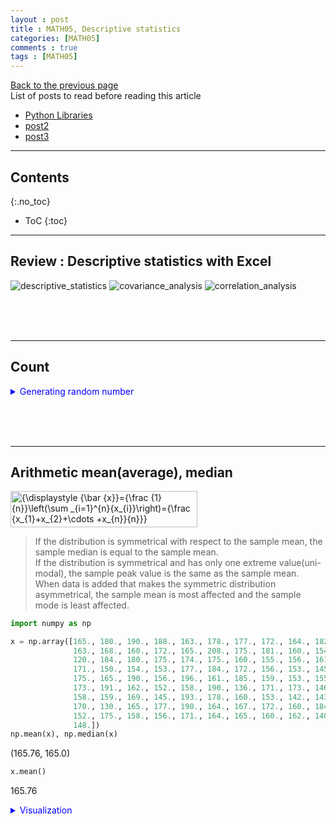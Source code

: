```yaml
---
layout : post
title : MATH05, Descriptive statistics
categories: [MATH05]
comments : true
tags : [MATH05]
---
```

[Back to the previous page](https://userdyk-github.github.io/Study.html) <br>
List of posts to read before reading this article
- <a href='https://userdyk-github.github.io/pl03/PL03-Libraries.html' target="_blank">Python Libraries</a>
- <a href='https://userdyk-github.github.io/'>post2</a>
- <a href='https://userdyk-github.github.io/'>post3</a>

---

## Contents
{:.no_toc}

* ToC
{:toc}

<hr class="division1">

## **Review : Descriptive statistics with Excel**

![descriptive_statistics](https://user-images.githubusercontent.com/52376448/66703405-4f499d80-ed4d-11e9-8cc7-c33dbbfec77c.JPG)
![covariance_analysis](https://user-images.githubusercontent.com/52376448/66703416-51136100-ed4d-11e9-85c1-1861caf05537.JPG)
![correlation_analysis](https://user-images.githubusercontent.com/52376448/66703414-51136100-ed4d-11e9-8acd-093dec33923f.JPG)

<br><br><br>
<hr class="division2">

## **Count**

<details markdown="1">
<summary class='jb-small' style="color:blue">Generating random number</summary>
<hr class='division3'>
```python
import numpy as np

np.random.seed(2019)
rv = np.random.RandomState(2019)
np.round(rv.normal(168,15,(100,)))
```
```
array([165., 180., 190., 188., 163., 178., 177., 172., 164., 182., 143.,
       163., 168., 160., 172., 165., 208., 175., 181., 160., 154., 169.,
       120., 184., 180., 175., 174., 175., 160., 155., 156., 161., 184.,
       171., 150., 154., 153., 177., 184., 172., 156., 153., 145., 150.,
       175., 165., 190., 156., 196., 161., 185., 159., 153., 155., 173.,
       173., 191., 162., 152., 158., 190., 136., 171., 173., 146., 158.,
       158., 159., 169., 145., 193., 178., 160., 153., 142., 143., 172.,
       170., 130., 165., 177., 190., 164., 167., 172., 160., 184., 158.,
       152., 175., 158., 156., 171., 164., 165., 160., 162., 140., 172.,
       148.])
```
<hr class='division3'>
</details>

```python
import numpy as np

x = np.array([165., 180., 190., 188., 163., 178., 177., 172., 164., 182., 143.,
              163., 168., 160., 172., 165., 208., 175., 181., 160., 154., 169.,
              120., 184., 180., 175., 174., 175., 160., 155., 156., 161., 184.,
              171., 150., 154., 153., 177., 184., 172., 156., 153., 145., 150.,
              175., 165., 190., 156., 196., 161., 185., 159., 153., 155., 173.,
              173., 191., 162., 152., 158., 190., 136., 171., 173., 146., 158.,
              158., 159., 169., 145., 193., 178., 160., 153., 142., 143., 172.,
              170., 130., 165., 177., 190., 164., 167., 172., 160., 184., 158.,
              152., 175., 158., 156., 171., 164., 165., 160., 162., 140., 172.,
              148.])
len(x)
```
<span class="jb-medium">100</span>
<details markdown="1">
<summary class='jb-small' style="color:blue">Visualization</summary>
<hr class='division3'>
```python
import numpy as np
import matplotlib.pyplot as plt
import seaborn as sns

x = np.array([165., 180., 190., 188., 163., 178., 177., 172., 164., 182., 143.,
              163., 168., 160., 172., 165., 208., 175., 181., 160., 154., 169.,
              120., 184., 180., 175., 174., 175., 160., 155., 156., 161., 184.,
              171., 150., 154., 153., 177., 184., 172., 156., 153., 145., 150.,
              175., 165., 190., 156., 196., 161., 185., 159., 153., 155., 173.,
              173., 191., 162., 152., 158., 190., 136., 171., 173., 146., 158.,
              158., 159., 169., 145., 193., 178., 160., 153., 142., 143., 172.,
              170., 130., 165., 177., 190., 164., 167., 172., 160., 184., 158.,
              152., 175., 158., 156., 171., 164., 165., 160., 162., 140., 172.,
              148.])

sns.set();
plt.hist(x)
```
![download (2)](https://user-images.githubusercontent.com/52376448/66706005-c93b5000-ed68-11e9-8490-3e4dbdd16a17.png)
<details markdown="1">
<summary class='jb-small' style="color:red">Another method</summary>
<hr class='division3_1'>
```python
import seaborn as sns
import numpy as np

x = np.array([165., 180., 190., 188., 163., 178., 177., 172., 164., 182., 143.,
              163., 168., 160., 172., 165., 208., 175., 181., 160., 154., 169.,
              120., 184., 180., 175., 174., 175., 160., 155., 156., 161., 184.,
              171., 150., 154., 153., 177., 184., 172., 156., 153., 145., 150.,
              175., 165., 190., 156., 196., 161., 185., 159., 153., 155., 173.,
              173., 191., 162., 152., 158., 190., 136., 171., 173., 146., 158.,
              158., 159., 169., 145., 193., 178., 160., 153., 142., 143., 172.,
              170., 130., 165., 177., 190., 164., 167., 172., 160., 184., 158.,
              152., 175., 158., 156., 171., 164., 165., 160., 162., 140., 172.,
              148.])

sns.set();
sns.distplot(x, rug=True, bins=10, kde=False)
```
![download (6)](https://user-images.githubusercontent.com/52376448/66740682-b9c61f00-eeae-11e9-863a-98d5efe53b54.png)
<hr class='division3_1'>
</details>
<hr class='division3'>
</details>


<br><br><br>

<hr class="division2">

## **Arithmetic mean(average), median**

<img src="https://wikimedia.org/api/rest_v1/media/math/render/svg/4e3313161244f8ab61d897fb6e5fbf6647e1d5f5" class="mwe-math-fallback-image-inline" aria-hidden="true" style="vertical-align: -3.171ex; width:39.094ex; height:7.509ex;" alt="{\displaystyle {\bar {x}}={\frac {1}{n}}\left(\sum _{i=1}^{n}{x_{i}}\right)={\frac {x_{1}+x_{2}+\cdots +x_{n}}{n}}}">

> If the distribution is symmetrical with respect to the sample mean, the sample median is equal to the sample mean.<br>
> If the distribution is symmetrical and has only one extreme value(uni-modal), the sample peak value is the same as the sample mean.<br>
> When data is added that makes the symmetric distribution asymmetrical, the sample mean is most affected and the sample mode is least affected.<br>



```python
import numpy as np

x = np.array([165., 180., 190., 188., 163., 178., 177., 172., 164., 182., 143.,
              163., 168., 160., 172., 165., 208., 175., 181., 160., 154., 169.,
              120., 184., 180., 175., 174., 175., 160., 155., 156., 161., 184.,
              171., 150., 154., 153., 177., 184., 172., 156., 153., 145., 150.,
              175., 165., 190., 156., 196., 161., 185., 159., 153., 155., 173.,
              173., 191., 162., 152., 158., 190., 136., 171., 173., 146., 158.,
              158., 159., 169., 145., 193., 178., 160., 153., 142., 143., 172.,
              170., 130., 165., 177., 190., 164., 167., 172., 160., 184., 158.,
              152., 175., 158., 156., 171., 164., 165., 160., 162., 140., 172.,
              148.])
np.mean(x), np.median(x)
```
<span class="jb-medium">(165.76, 165.0)</span>
```python
x.mean()
```
<span class="jb-medium">165.76</span>
<details markdown="1">
<summary class='jb-small' style="color:blue">Visualization</summary>
<hr class='division3'>
```python
import numpy as np
import matplotlib.pyplot as plt
import seaborn as sns

x = np.array([165., 180., 190., 188., 163., 178., 177., 172., 164., 182., 143.,
              163., 168., 160., 172., 165., 208., 175., 181., 160., 154., 169.,
              120., 184., 180., 175., 174., 175., 160., 155., 156., 161., 184.,
              171., 150., 154., 153., 177., 184., 172., 156., 153., 145., 150.,
              175., 165., 190., 156., 196., 161., 185., 159., 153., 155., 173.,
              173., 191., 162., 152., 158., 190., 136., 171., 173., 146., 158.,
              158., 159., 169., 145., 193., 178., 160., 153., 142., 143., 172.,
              170., 130., 165., 177., 190., 164., 167., 172., 160., 184., 158.,
              152., 175., 158., 156., 171., 164., 165., 160., 162., 140., 172.,
              148.])

sns.set();
plt.hist(x)
plt.axvline(x=165.76, ls="--", c="r", linewidth=2, label="sample mean")
plt.axvline(x=165, ls="--", c="y", linewidth=2, label="sample median")
plt.legend()
```
![download (5)](https://user-images.githubusercontent.com/52376448/66740445-33114200-eeae-11e9-80a8-70dffe9ed062.png)
<hr class='division3'>
</details>


<br><br><br>
<hr class="division2">

## **Variance and Standard deviation**
<img src="https://wikimedia.org/api/rest_v1/media/math/render/svg/2577f2b00102ca127d8867a756b85e17d97eab5f" class="mwe-math-fallback-image-inline" aria-hidden="true" style="vertical-align: -3.005ex; width:27.977ex; height:6.843ex;" alt="\operatorname {Var} (X)=\sum _{i=1}^{n}p_{i}\cdot (x_{i}-\mu )^{2},">
<img src="https://wikimedia.org/api/rest_v1/media/math/render/svg/bd2e4161a60cffb12e219f479b2bbbb2ebfab48f" class="mwe-math-fallback-image-inline" aria-hidden="true" style="vertical-align: -3.171ex; width:69.479ex; height:7.509ex;" alt="{\displaystyle s^{2}={\frac {n}{n-1}}\sigma _{Y}^{2}={\frac {n}{n-1}}\left({\frac {1}{n}}\sum _{i=1}^{n}\left(Y_{i}-{\overline {Y}}\right)^{2}\right)={\frac {1}{n-1}}\sum _{i=1}^{n}\left(Y_{i}-{\overline {Y}}\right)^{2}}">

```python
import numpy as np

x = np.array([18,   5,  10,  23,  19,  -8,  10,   0,   0,   5,   2,  15,   8,
              2,   5,   4,  15,  -1,   4,  -7, -24,   7,   9,  -6,  23, -13])
              
# np.var(x)         : for population variance(biased sample variance)
# np.var(x, ddof=1) : for unbiased sample variance
np.var(x), np.var(x, ddof=1)
```
<span class="jb-medium">(115.23224852071006, 119.84153846153846)</span>
```python
# x.var()       : for population variance(biased sample variance)
# x.var(ddof=1) : for unbiased sample variance
x.var(), x.var(ddof=1)
```
<span class="jb-medium">(115.23224852071006, 119.84153846153846)</span>
<br><br><br><br>
<img src="https://wikimedia.org/api/rest_v1/media/math/render/svg/4c98cfcd7dc201f65aa452ed555666f1b23bf477" class="mwe-math-fallback-image-inline" aria-hidden="true" style="vertical-align: -3.005ex; width:44.119ex; height:8.009ex;" alt="\sigma ={\sqrt {\sum _{i=1}^{N}p_{i}(x_{i}-\mu )^{2}}},{\rm {\ \ where\ \ }}\mu =\sum _{i=1}^{N}p_{i}x_{i}.">
<img src="https://wikimedia.org/api/rest_v1/media/math/render/svg/067067e579e43b39ca1e57d9be52bda5b80cd284" class="mwe-math-fallback-image-inline" aria-hidden="true" style="vertical-align: -3.005ex; width:27.097ex; height:8.009ex;" alt="{\displaystyle s={\sqrt {{\frac {1}{N-1}}\sum _{i=1}^{N}(x_{i}-{\bar {x}})^{2}}},}">
```python
import numpy as np

x = np.array([18,   5,  10,  23,  19,  -8,  10,   0,   0,   5,   2,  15,   8,
              2,   5,   4,  15,  -1,   4,  -7, -24,   7,   9,  -6,  23, -13])
              
# np.std(x)         : for population standard deviation(biased sample standard deviation)
# np.std(x, ddof=1) : for unbiased sample standard deviation
np.std(x), np.std(x, ddof=1)
```
<span class="jb-medium">(10.734628476137871, 10.947216014199157)</span>
```python
# x.std()       : for population standard deviation(biased sample standard deviation)
# x.std(ddof=1) : for unbiased sample standard deviation
x.std(), x.std(ddof=1)
```
<span class="jb-medium">(10.734628476137871, 10.947216014199157)</span><br>
<br><br><br><br>

```python
import numpy as np

x = np.array([165., 180., 190., 188., 163., 178., 177., 172., 164., 182., 143.,
              163., 168., 160., 172., 165., 208., 175., 181., 160., 154., 169.,
              120., 184., 180., 175., 174., 175., 160., 155., 156., 161., 184.,
              171., 150., 154., 153., 177., 184., 172., 156., 153., 145., 150.,
              175., 165., 190., 156., 196., 161., 185., 159., 153., 155., 173.,
              173., 191., 162., 152., 158., 190., 136., 171., 173., 146., 158.,
              158., 159., 169., 145., 193., 178., 160., 153., 142., 143., 172.,
              170., 130., 165., 177., 190., 164., 167., 172., 160., 184., 158.,
              152., 175., 158., 156., 171., 164., 165., 160., 162., 140., 172.,
              148.])

x.mean(), x.var(), x.std()
```
```
(165.76, 224.16240000000002, 14.972053967308561)
```
<details markdown="1">
<summary class='jb-small' style="color:blue">Visualization</summary>
<hr class='division3'>
```python
import numpy as np
import matplotlib.pyplot as plt
import seaborn as sns

x = np.array([165., 180., 190., 188., 163., 178., 177., 172., 164., 182., 143.,
              163., 168., 160., 172., 165., 208., 175., 181., 160., 154., 169.,
              120., 184., 180., 175., 174., 175., 160., 155., 156., 161., 184.,
              171., 150., 154., 153., 177., 184., 172., 156., 153., 145., 150.,
              175., 165., 190., 156., 196., 161., 185., 159., 153., 155., 173.,
              173., 191., 162., 152., 158., 190., 136., 171., 173., 146., 158.,
              158., 159., 169., 145., 193., 178., 160., 153., 142., 143., 172.,
              170., 130., 165., 177., 190., 164., 167., 172., 160., 184., 158.,
              152., 175., 158., 156., 171., 164., 165., 160., 162., 140., 172.,
              148.])

plt.scatter(range(len(x)), x)
plt.plot([0, 100], [165.76, 165.76], c ="k", label="mean")
plt.annotate('',
             xytext = (50, 165.76),
             xy = (50, 180.73205396730856),
             arrowprops = {'facecolor' : 'red', 
                           'edgecolor' : 'red', 
                           'shrink' : 0.05})
plt.annotate('',
             xytext = (50, 165.76),
             xy = (50, 150.78794603269142),
             arrowprops = {'facecolor' : 'red',
                           'edgecolor' : 'red',
                           'shrink' : 0.05 })
plt.text(55, 170, 'Standard Deviation', c='red')
plt.legend()
```
![download (12)](https://user-images.githubusercontent.com/52376448/66714305-29290980-edf0-11e9-8362-df630c5a1a5d.png)
<hr class='division3'>
</details>

<br><br><br>
<hr class="division2">

## **Maximum, minimum**

```python
import numpy as np

x = np.array([18,   5,  10,  23,  19,  -8,  10,   0,   0,   5,   2,  15,   8,
              2,   5,   4,  15,  -1,   4,  -7, -24,   7,   9,  -6,  23, -13])
np.max(x), np.min(x)
```
<span class="jb-medium">(23, -24)</span>
```python
x.max(), x.min()
```
<span class="jb-medium">(23, -24)</span>
<br><br><br>
<hr class="division2">


## **Quartile**

```python
import numpy as np

x = np.array([18,   5,  10,  23,  19,  -8,  10,   0,   0,   5,   2,  15,   8,
              2,   5,   4,  15,  -1,   4,  -7, -24,   7,   9,  -6,  23, -13])

print(np.percentile(x, 0),
      np.percentile(x, 25),
      np.percentile(x, 50),
      np.percentile(x, 75),
      np.percentile(x, 100))
```
```
-24.0
0.0
5.0
10.0
23.0
```
<br><br><br>

<hr class="division2">

## **Describe all at once**

```python
import numpy as np
from scipy.stats import describe

x = np.array([18,   5,  10,  23,  19,  -8,  10,   0,   0,   5,   2,  15,   8,
              2,   5,   4,  15,  -1,   4,  -7, -24,   7,   9,  -6,  23, -13])
describe(x)
```
<span class="jb-medium">DescribeResult(nobs=26, minmax=(-24, 23), mean=4.8076923076923075, variance=119.84153846153846, skewness=-0.4762339485461929, kurtosis=0.37443381660038977)</span>

<br><br><br>
<hr class="division1">

List of posts followed by this article
- [post1](https://userdyk-github.github.io/)
- <a href='https://userdyk-github.github.io/'>post2</a>
- <a href='https://userdyk-github.github.io/'>post3</a>

---

Reference
- <a href='https://datascienceschool.net/view-notebook/8c39a71b453e43d9bd1000f38638e937/' target="_blank">deterministic and stochastic data, random variable</a>
- <a href='https://datascienceschool.net/view-notebook/dd6a7633d69f401bb00409b9ae8806e8/' target="_blank">expectation and transform of random variable</a>
- <a href='https://datascienceschool.net/view-notebook/b9dcd289a49546ffacfdc5f5bc9a2fc0/' target="_blank">(standard) variance</a>
- <a href='https://datascienceschool.net/view-notebook/e5c379559a4a4fe9a9d8eeace69da425/' target="_blank">multivariate random variables</a>
- <a href='https://datascienceschool.net/view-notebook/4cab41c0d9cd4eafaff8a45f590592c5/' target="_blank">covariance and correlation</a>
- <a href='https://datascienceschool.net/view-notebook/88867007c4cf4f5b96e3d07afa83206f/' target="_blank">conditional expectation, prediction</a>

---

<details markdown="1">
<summary class='jb-small' style="color:blue">OUTPUT</summary>
<hr class='division3'>
<hr class='division3'>
</details>
